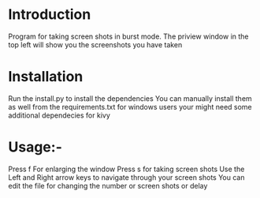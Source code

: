 # Introduction
Program for taking screen shots in burst mode. The priview window in the top left will show you the screenshots you have taken

# Installation
Run the install.py to install the dependencies
You can manually install them as well from the requirements.txt
for windows users your might need some additional dependecies for kivy

# Usage:-
Press f For enlarging the window
Press s for taking screen shots
Use the Left and Right arrow keys to navigate through your screen shots
You can edit the file for changing the number or screen shots or delay
